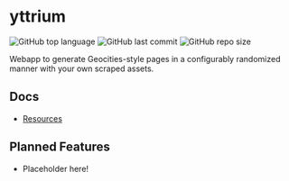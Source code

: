 # yttrium

![GitHub top language](https://img.shields.io/github/languages/top/d-mckee/yttrium?color=blue&style=flat&logo=python) ![GitHub last commit](https://img.shields.io/github/last-commit/d-mckee/yttrium?style=flat) ![GitHub repo size](https://img.shields.io/github/repo-size/d-mckee/yttrium?style=flat) 

Webapp to generate Geocities-style pages in a configurably randomized manner with your own scraped assets.

## Docs

- [Resources](docs/resources.md)

## Planned Features

- Placeholder here!